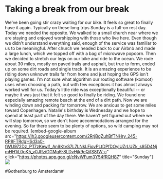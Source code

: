 # Taking a break from our break
We've been going stir crazy waiting for our bike. It feels so great to finally have it again. Typically on these long trips Sunday is a full-on rest day. Today we needed the opposite. We walked to a small church near where we are staying and enjoyed worshipping with those who live here. Even though we didn't understand everything said, enough of the service was familiar to us to be meaningful. After church we headed back to our Airbnb and made a large lunch, which we topped off with a bag of microwave popcorn. Then we decided to stretch our legs on our bike and ride to the ocean. We rode about 30 miles, mostly on paved trails and asphalt, but true to form, ended up on some dirt roads and single track. It is an amazing experience to be riding down unknown trails far from home and just hoping the GPS isn't playing games. I'm not sure what algorithm our routing software (komoot) uses when choosing a path, but with few exceptions it has almost always worked well for us. Today's little ride was exceptionally beautiful -- or maybe it was just that it felt so good to finally be riding. We found one especially amazing remote beach at the end of a dirt path. Now we are winding down and packing for tomorrow. We are anxious to get some miles toward Copenhagen. Natalie's birthday is Wednesday and we hope to spend at least part of the day there. We haven't yet figured out where we will stop tomorrow, so we don't have accommodations arranged for the evening. So far there seem to be plenty of options, so wild camping may not be required. [embed-google-album src="https://lh3.googleusercontent.com/2RrjBgZuhBfTNHry_245-RP8FTRdgHSd3a0-fWU972Dz_PT7zKewl1_An9KtvS7L7LNkLFiovPLtDPfDOylUZrLUZk_s95D4NjmHH1iL0oK5_v0JRziGGMqK-8LDvHjk9eQifS8fW-c" click="https://photos.app.goo.gl/cNvWFum3Y54fRQH87" title="Sunday"] 
![](https://ride.whitings.org/wp-content/uploads/2019/06/screenshot_20190623-2232327109561051464699694.png)

#Gothenburg to Amsterdam#